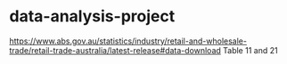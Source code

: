 # data-analysis-project

https://www.abs.gov.au/statistics/industry/retail-and-wholesale-trade/retail-trade-australia/latest-release#data-download
Table 11 and 21
